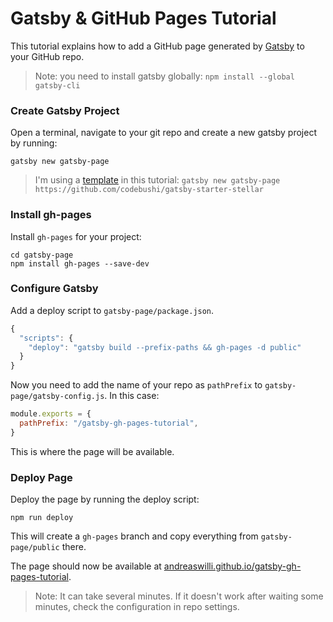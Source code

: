 # Gatsby & GitHub Pages Tutorial

This tutorial explains how to add a GitHub page generated by [Gatsby](https://www.gatsbyjs.org/) to your GitHub repo.

> Note: you need to install gatsby globally: `npm install --global gatsby-cli`

### Create Gatsby Project
Open a terminal, navigate to your git repo and create a new gatsby project by running:
```shell
gatsby new gatsby-page
```
> I'm using a [template](https://github.com/codebushi/gatsby-starter-stellar) in this tutorial: `gatsby new gatsby-page https://github.com/codebushi/gatsby-starter-stellar`

### Install gh-pages
Install `gh-pages` for your project:
```shell
cd gatsby-page
npm install gh-pages --save-dev
```
### Configure Gatsby
Add a deploy script to `gatsby-page/package.json`.
```js
{
  "scripts": {
    "deploy": "gatsby build --prefix-paths && gh-pages -d public"
  }
}
```
Now you need to add the name of your repo as `pathPrefix` to `gatsby-page/gatsby-config.js`. In this case:
```js
module.exports = {
  pathPrefix: "/gatsby-gh-pages-tutorial",
}
```
This is where the page will be available.

### Deploy Page
Deploy the page by running the deploy script:
```shell
npm run deploy
```
This will create a `gh-pages` branch and copy everything from `gatsby-page/public` there.

The page should now be available at [andreaswilli.github.io/gatsby-gh-pages-tutorial](andreaswilli.github.io/gatsby-gh-pages-tutorial).
> Note: It can take several minutes. If it doesn't work after waiting some minutes, check the configuration in repo settings.
